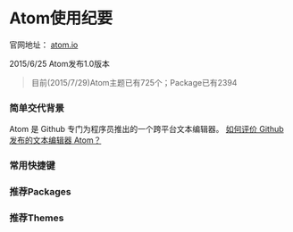 # Atom使用纪要

官网地址： [atom.io](https://atom.io)

2015/6/25 Atom发布1.0版本

> 目前(2015/7/29)Atom主题已有725个；Package已有2394

### 简单交代背景
  Atom 是 Github 专门为程序员推出的一个跨平台文本编辑器。
  [如何评价 Github 发布的文本编辑器 Atom？](http://www.zhihu.com/question/22867204)

### 常用快捷键

### 推荐Packages

### 推荐Themes
